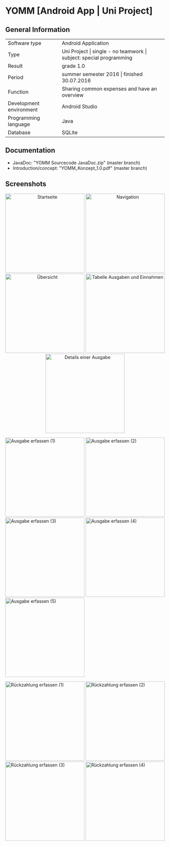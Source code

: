 # YOMM [Android App | Uni Project]
</p>

<h2><b>General Information</b></h2>

<table>
  <tr>
    <td>Software type</td>
    <td>Android Application</td>
  </tr>
  <tr>
    <td>Type</td>
    <td>Uni Project | single - no teamwork | subject: special programming</td>
   <tr>
    <td>Result</td>
    <td>grade 1.0</td>
   <tr>
   <tr>
    <td>Period</td>
    <td>summer semester 2016 | finished 30.07.2016</td>
   <tr>
    <td>Function</td>
    <td>Sharing common expenses and have an overview</td>
  </tr>
    <tr>
    <td>Development environment</td>
    <td>Android Studio</td>
  </tr>
    <tr>
    <td>Programming language</td>
    <td>Java</td>
  </tr>
    <tr>
    <td>Database</td>
    <td>SQLite</td>
  </tr>
</table>


<h2><b>Documentation</b></h2>

<ul>
<li>JavaDoc: "YOMM Sourcecode JavaDoc.zip" (master branch)</li>
<li>Introduction/concept: "YOMM_Konzept_1.0.pdf" (master branch)</li>
</ul>


<h2><b>Screenshots</b></h2>
<p align="center">
  <img src="https://github.com/carolingellner/YOMM/blob/master/Screenshot_20160728-201922.png" width="250" title="Startseite">
  <img src="https://github.com/carolingellner/YOMM/blob/master/Screenshot_20160728-201930.png" width="250" title="Navigation">
  <img src="https://github.com/carolingellner/YOMM/blob/master/Screenshot_20160728-202633.png" width="250" title="Übersicht">
  <img src="https://github.com/carolingellner/YOMM/blob/master/Screenshot_20160728-202932.png" width="250" title="Tabelle Ausgaben und Einnahmen">
  <img src="https://github.com/carolingellner/YOMM/blob/master/Screenshot_20160728-203018.png" width="250" title="Details einer Ausgabe">
  
 
  </p>
  <p>
   <img src="https://github.com/carolingellner/YOMM/blob/master/Screenshot_20160728-202500.png" width="250" title="Ausgabe erfassen (1)">
  <img src="https://github.com/carolingellner/YOMM/blob/master/Screenshot_20160728-202510.png" width="250" title="Ausgabe erfassen (2)">
  <img src="https://github.com/carolingellner/YOMM/blob/master/Screenshot_20160728-202518.png" width="250" title="Ausgabe erfassen (3)">
  <img src="https://github.com/carolingellner/YOMM/blob/master/Screenshot_20160728-202536.png" width="250" title="Ausgabe erfassen (4)">
  <img src="https://github.com/carolingellner/YOMM/blob/master/Screenshot_20160728-202603.png" width="250" title="Ausgabe erfassen (5)">
 </p>
 
 <p>
 <img src="https://github.com/carolingellner/YOMM/blob/master/Screenshot_20160728-202730.png" width="250" title="Rückzahlung erfassen (1)">
  <img src="https://github.com/carolingellner/YOMM/blob/master/Screenshot_20160728-202823.png" width="250" title="Rückzahlung erfassen (2)">
<img src="https://github.com/carolingellner/YOMM/blob/master/Screenshot_20160728-202902.png" width="250" title="Rückzahlung erfassen (3)">
<img src="https://github.com/carolingellner/YOMM/blob/master/Screenshot_20160728-202907.png" width="250" title="Rückzahlung erfassen (4)">
  </p>
